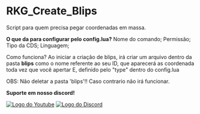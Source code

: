 # RKG_Create_Blips

Script para quem precisa pegar coordenadas em massa.

**O que da para configurar pelo config.lua?**
Nome do comando; Permissão; Tipo da CDS; Linguagem;

Como funciona?
Ao iniciar a criação de blips, irá criar um arquivo dentro da pasta **blips** como o nome referente ao seu ID, que aparecerá as coordenada toda vez que você apertar E, definido pelo "type" dentro do config.lua

OBS: Não deletar a pasta 'blips'!! Caso contrario não irá funcionar.

**Suporte em nosso discord!**

<a href="https://youtu.be/6-ys75FN2AE"><img  alt="Logo do Youtube" src="https://img.shields.io/badge/YouTube-FF0000?style=for-the-badge&logo=youtube&logoColor=white"></a>
<a href="https://dsc.gg/rkgstore"><img  alt="Logo do Discord" src="https://img.shields.io/badge/Discord-7289DA?style=for-the-badge&logo=discord&logoColor=white"></a>
